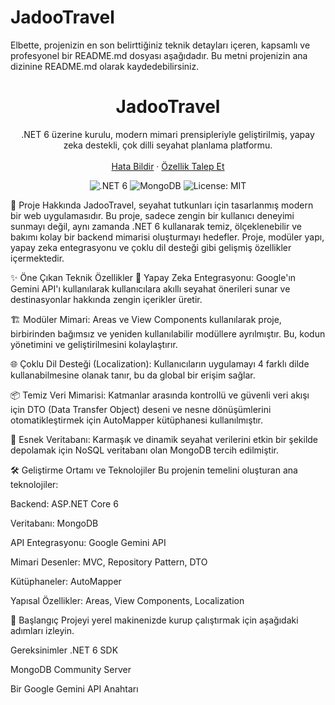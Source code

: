 # JadooTravel
Elbette, projenizin en son belirttiğiniz teknik detayları içeren, kapsamlı ve profesyonel bir README.md dosyası aşağıdadır. Bu metni projenizin ana dizinine README.md olarak kaydedebilirsiniz.

<div align="center">
<h1 align="center">JadooTravel</h1>
<p align="center">
.NET 6 üzerine kurulu, modern mimari prensipleriyle geliştirilmiş, yapay zeka destekli, çok dilli seyahat planlama platformu.
<br />
<br />
<a href="https://github.com/MuhammedGazi/JadooTravel/issues">Hata Bildir</a>
·
<a href="https://github.com/MuhammedGazi/JadooTravel/issues">Özellik Talep Et</a>
</p>
</div>

<div align="center">
<img src="https://img.shields.io/badge/.NET-6.0-blueviolet" alt=".NET 6">
<img src="https://img.shields.io/badge/Database-MongoDB-green" alt="MongoDB">
<img src="https://img.shields.io/badge/License-MIT-blue.svg" alt="License: MIT">
</div>

📝 Proje Hakkında
JadooTravel, seyahat tutkunları için tasarlanmış modern bir web uygulamasıdır. Bu proje, sadece zengin bir kullanıcı deneyimi sunmayı değil, aynı zamanda .NET 6 kullanarak temiz, ölçeklenebilir ve bakımı kolay bir backend mimarisi oluşturmayı hedefler. Proje, modüler yapı, yapay zeka entegrasyonu ve çoklu dil desteği gibi gelişmiş özellikler içermektedir.

✨ Öne Çıkan Teknik Özellikler
🤖 Yapay Zeka Entegrasyonu: Google'ın Gemini API'ı kullanılarak kullanıcılara akıllı seyahat önerileri sunar ve destinasyonlar hakkında zengin içerikler üretir.

🏗️ Modüler Mimari: Areas ve View Components kullanılarak proje, birbirinden bağımsız ve yeniden kullanılabilir modüllere ayrılmıştır. Bu, kodun yönetimini ve geliştirilmesini kolaylaştırır.

🌐 Çoklu Dil Desteği (Localization): Kullanıcıların uygulamayı 4 farklı dilde kullanabilmesine olanak tanır, bu da global bir erişim sağlar.

📦 Temiz Veri Mimarisi: Katmanlar arasında kontrollü ve güvenli veri akışı için DTO (Data Transfer Object) deseni ve nesne dönüşümlerini otomatikleştirmek için AutoMapper kütüphanesi kullanılmıştır.

📄 Esnek Veritabanı: Karmaşık ve dinamik seyahat verilerini etkin bir şekilde depolamak için NoSQL veritabanı olan MongoDB tercih edilmiştir.

🛠️ Geliştirme Ortamı ve Teknolojiler
Bu projenin temelini oluşturan ana teknolojiler:

Backend: ASP.NET Core 6

Veritabanı: MongoDB

API Entegrasyonu: Google Gemini API

Mimari Desenler: MVC, Repository Pattern, DTO

Kütüphaneler: AutoMapper

Yapısal Özellikler: Areas, View Components, Localization

🚀 Başlangıç
Projeyi yerel makinenizde kurup çalıştırmak için aşağıdaki adımları izleyin.

Gereksinimler
.NET 6 SDK

MongoDB Community Server

Bir Google Gemini API Anahtarı
